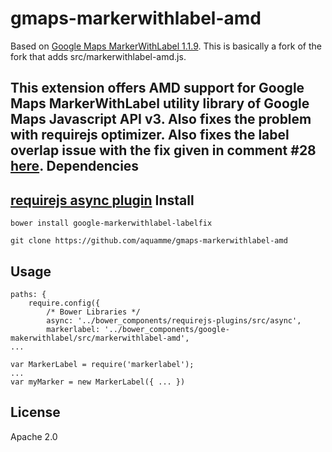 gmaps-markerwithlabel-amd
=========
Based on [Google Maps MarkerWithLabel 1.1.9](http://google-maps-utility-library-v3.googlecode.com/svn/tags/markerwithlabel/1.1.9/).
This is basically a fork of the fork that adds src/markerwithlabel-amd.js.

This extension offers AMD support for Google Maps MarkerWithLabel utility library of Google Maps Javascript API v3. Also fixes the problem with requirejs optimizer. Also fixes the label overlap issue with the fix given in comment #28 [here](https://code.google.com/p/google-maps-utility-library-v3/issues/detail?id=24&colspec=ID%20Type%20Status%20Priority%20Fixed%20Owner%20Summary%20Stars).
Dependencies
----
[requirejs async plugin](https://github.com/millermedeiros/requirejs-plugins/)
Install
----
```
bower install google-markerwithlabel-labelfix
```

```
git clone https://github.com/aquamme/gmaps-markerwithlabel-amd
```
Usage
----
```
paths: {
    require.config({
        /* Bower Libraries */
        async: '../bower_components/requirejs-plugins/src/async',
        markerlabel: '../bower_components/google-makerwithlabel/src/markerwithlabel-amd',
...
```

```
var MarkerLabel = require('markerlabel');
...
var myMarker = new MarkerLabel({ ... })
```
License
----
Apache 2.0
